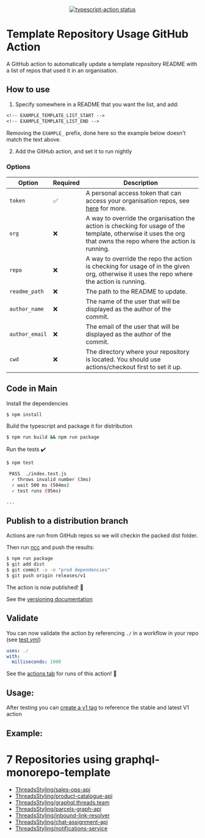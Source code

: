 <p align="center">
  <a href="https://github.com/actions/typescript-action/actions"><img alt="typescript-action status" src="https://github.com/actions/typescript-action/workflows/build-test/badge.svg"></a>
</p>

# Template Repository Usage GitHub Action

A GitHub action to automatically update a template repository README with a list of repos that used it in an organisation.

## How to use

1. Specify somewhere in a README that you want the list, and add:

```txt
<!-- EXAMPLE_TEMPLATE_LIST_START -->
<!-- EXAMPLE_TEMPLATE_LIST_END -->
```

Removing the `EXAMPLE_` prefix, done here so the example below doesn't match the text above.

2. Add the GitHub action, and set it to run nightly

### Options

| Option         | Required | Description                                                                                                                                                                        |
| -------------- | -------- | ---------------------------------------------------------------------------------------------------------------------------------------------------------------------------------- |
| `token`        | ✅       | A personal access token that can access your organisation repos, see [here](https://docs.github.com/en/github/authenticating-to-github/creating-a-personal-access-token) for more. |
| `org`          | ❌       | A way to override the organisation the action is checking for usage of the template, otherwise it uses the org that owns the repo where the action is running.                     |
| `repo`         | ❌       | A way to override the repo the action is checking for usage of in the given org, otherwise it uses the repo where the action is running.                                           |
| `readme_path`  | ❌       | The path to the README to update.                                                                                                                                                  |
| `author_name`  | ❌       | The name of the user that will be displayed as the author of the commit.                                                                                                           |
| `author_email` | ❌       | The email of the user that will be displayed as the author of the commit.                                                                                                          |
| `cwd`          | ❌       | The directory where your repository is located. You should use actions/checkout first to set it up.                                                                                |

## Code in Main

Install the dependencies

```bash
$ npm install
```

Build the typescript and package it for distribution

```bash
$ npm run build && npm run package
```

Run the tests :heavy_check_mark:

```bash
$ npm test

 PASS  ./index.test.js
  ✓ throws invalid number (3ms)
  ✓ wait 500 ms (504ms)
  ✓ test runs (95ms)

...
```

## Publish to a distribution branch

Actions are run from GitHub repos so we will checkin the packed dist folder.

Then run [ncc](https://github.com/zeit/ncc) and push the results:

```bash
$ npm run package
$ git add dist
$ git commit -a -m "prod dependencies"
$ git push origin releases/v1
```

The action is now published! :rocket:

See the [versioning documentation](https://github.com/actions/toolkit/blob/master/docs/action-versioning.md)

## Validate

You can now validate the action by referencing `./` in a workflow in your repo (see [test.yml](.github/workflows/test.yml))

```yaml
uses: ./
with:
  milliseconds: 1000
```

See the [actions tab](https://github.com/actions/typescript-action/actions) for runs of this action! :rocket:

## Usage:

After testing you can [create a v1 tag](https://github.com/actions/toolkit/blob/master/docs/action-versioning.md) to reference the stable and latest V1 action

## Example:

<!-- TEMPLATE_LIST_START -->
# 7 Repositories using graphql-monorepo-template

* [ThreadsStyling/sales-ops-api](https://github.com/ThreadsStyling/sales-ops-api)
* [ThreadsStyling/product-catalogue-api](https://github.com/ThreadsStyling/product-catalogue-api)
* [ThreadsStyling/graphql.threads.team](https://github.com/ThreadsStyling/graphql.threads.team)
* [ThreadsStyling/parcels-graph-api](https://github.com/ThreadsStyling/parcels-graph-api)
* [ThreadsStyling/inbound-link-resolver](https://github.com/ThreadsStyling/inbound-link-resolver)
* [ThreadsStyling/chat-assignment-api](https://github.com/ThreadsStyling/chat-assignment-api)
* [ThreadsStyling/notifications-service](https://github.com/ThreadsStyling/notifications-service)
<!-- TEMPLATE_LIST_END -->
